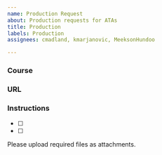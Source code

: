 ```yaml
---
name: Production Request
about: Production requests for ATAs
title: Production
labels: Production
assignees: cmadland, kmarjanovic, MeeksonHundoo

---
```


### Course

### URL

### Instructions
- [ ]
- [ ]

Please upload required files as attachments.
